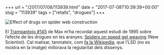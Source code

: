 +++
url = "/2017/07/08/113939.html"
date = "2017-07-08T10:39:39+00:00"
slug = "113939"
tags = ["retalls", "drogues"]
+++

<img src="/uploads/2019/64fad7a5e0.jpg" alt="Effect of drugs on spider web construction" />

El [Trampantojo #145](https://max-elblog.blogspot.com.es/2017/07/trampantojo-145.html) de Max m’ha recordat aquest estudi de 1995 sobre l’efecte de les drogues en les aranyes: [Spiders on speed get weaving](https://www.newscientist.com/article/mg14619750.500-spiders-on-speed-get-weaving) (New Scientist). Cal matisar, tanmateix, com [fa la Wikipedia](https://en.wikipedia.org/wiki/Effect_of_psychoactive_drugs_on_animals), que l’LSD (no es mostra en la imatge) millorava la regularitat dels dissenys.